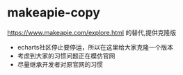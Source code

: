 # makeapie-copy
https://www.makeapie.com/explore.html 的替代,提供克隆版

* echarts社区停止要停运，所以在这里给大家克隆一个版本
* 考虑到大家的习惯问题正在模仿官网
* 尽量继承开发者对原官网的习惯
